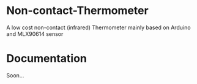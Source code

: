 # Non-contact-Thermometer
A low cost non-contact (infrared) Thermometer mainly based on Arduino and MLX90614 sensor

# Documentation
Soon...
